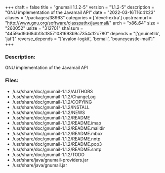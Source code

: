 +++
draft = false
title = "gnumail 1.1.2-5"
version = "1.1.2-5"
description = "GNU implementation of the Javamail API"
date = "2022-03-16T16:41:23"
aliases = "/packages/38963"
categories = ['devel-extra']
upstreamurl = "http://www.gnu.org/software/classpathx/javamail/"
arch = "x86_64"
size = "260052"
usize = "312701"
sha1sum = "4459ad9d68db13c18571081693b9c7354c12c780"
depends = "['gnuinetlib', 'jaf']"
reverse_depends = "['avalon-logkit', 'bcmail', 'bouncycastle-mail']"
+++
### Description: 
GNU implementation of the Javamail API

### Files: 
* /usr/share/doc/gnumail-1.1.2/AUTHORS
* /usr/share/doc/gnumail-1.1.2/ChangeLog
* /usr/share/doc/gnumail-1.1.2/COPYING
* /usr/share/doc/gnumail-1.1.2/INSTALL
* /usr/share/doc/gnumail-1.1.2/NEWS
* /usr/share/doc/gnumail-1.1.2/README
* /usr/share/doc/gnumail-1.1.2/README.imap
* /usr/share/doc/gnumail-1.1.2/README.maildir
* /usr/share/doc/gnumail-1.1.2/README.mbox
* /usr/share/doc/gnumail-1.1.2/README.nntp
* /usr/share/doc/gnumail-1.1.2/README.pop3
* /usr/share/doc/gnumail-1.1.2/README.smtp
* /usr/share/doc/gnumail-1.1.2/TODO
* /usr/share/java/gnumail-providers.jar
* /usr/share/java/gnumail.jar
